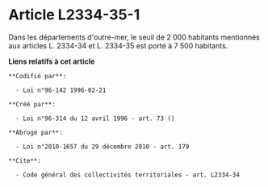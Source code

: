 # Article L2334-35-1

Dans les départements d'outre-mer, le seuil de 2 000 habitants mentionnés aux articles L. 2334-34 et L. 2334-35 est porté à 7
500 habitants.

**Liens relatifs à cet article**

	**Codifié par**:

	  - Loi n°96-142 1996-02-21

	**Créé par**:

	  - Loi n°96-314 du 12 avril 1996 - art. 73 ()

	**Abrogé par**:

	  - Loi n°2010-1657 du 29 décembre 2010 - art. 179

	**Cite**:

	  - Code général des collectivités territoriales - art. L2334-34
